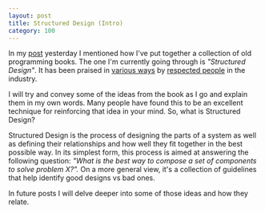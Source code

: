 ```yaml
---
layout: post
title: Structured Design (Intro)
category: 100
---
```


In my [post](http://maikon.github.io/100_words_challenge/100/2015/09/08/28.html) yesterday I mentioned how I've put together a collection of old programming books. The one I'm currently going through is *"Structured Design"*. It has been praised in [various ways](https://twitter.com/garybernhardt/status/518016448502194176) by [respected people](https://twitter.com/garybernhardt/status/482294453139304450) in the industry.

I will try and convey some of the ideas from the book as I go and explain them in my own words. Many people have found this to be an excellent technique for reinforcing that idea in your mind. So, what is Structured Design?

Structured Design is the process of designing the parts of a system as well as defining their relationships and how well they fit together in the best possible way. In its simplest form, this process is aimed at answering the following question: _"What is the best way to compose a set of components to solve problem X?"._ On a more general view, it's a collection of guidelines that help identify good designs vs bad ones.

In future posts I will delve deeper into some of those ideas and how they relate.
